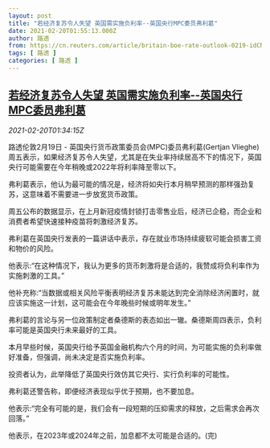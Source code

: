 ```yaml
---
layout: post
title: "若经济复苏令人失望 英国需实施负利率--英国央行MPC委员弗利葛"
date: 2021-02-20T01:55:13.000Z
author: 路透
from: https://cn.reuters.com/article/britain-boe-rate-outlook-0219-idCNKBS2AK01U
tags: [ 路透 ]
categories: [ 路透 ]
---
```

<!--1613786113000-->
[若经济复苏令人失望 英国需实施负利率--英国央行MPC委员弗利葛](https://cn.reuters.com/article/britain-boe-rate-outlook-0219-idCNKBS2AK01U)
------

<div>
<div><i>2021-02-20T01:34:15Z</i></div><p>路透伦敦2月19日 - 英国央行货币政策委员会(MPC)委员弗利葛(Gertjan Vlieghe)周五表示，如果经济复苏令人失望，尤其是在失业率持续居高不下的情况下，英国央行可能需要在今年稍晚或2022年将利率降至零以下。 　</p><p>弗利葛表示，他认为最可能的情况是，经济将如央行本月稍早预测的那样强劲复苏，这意味着不需要进一步放宽货币政策。 　</p><p>周五公布的数据显示，在上月新冠疫情封锁打击零售业后，经济已企稳，而企业和消费者希望快速接种疫苗将刺激经济复苏。 　</p><p>弗利葛在英国央行发表的一篇讲话中表示，存在就业市场持续疲软可能会损害工资和物价的风险。 　</p><p>他表示:“在这种情况下，我认为更多的货币刺激将是合适的，我赞成将负利率作为实施刺激的工具。” 　</p><p>他补充称:“当数据或相关风险平衡表明经济复苏未能达到完全消除经济闲置时，就应该实施这一计划，这可能会在今年晚些时候或明年发生。” 　</p><p>弗利葛的言论与另一位政策制定者桑德斯的表态如出一辙。桑德斯周四表示，负利率可能是英国央行未来最好的工具。 　</p><p>本月早些时候，英国央行给予英国金融机构六个月的时间，为可能实施的负利率做好准备，但强调，尚未决定是否实施负利率。 　</p><p>投资者认为，此举降低了英国央行效仿其它央行、实行负利率的可能性。 　</p><p>弗利葛还警告称，即便经济表现似乎优于预期，也不要加息。 　</p><p>他表示:“完全有可能的是，我们会有一段短期的压抑需求的释放，之后需求会再次回落。” 　</p><p>他表示，在2023年或2024年之前，加息都不太可能是合适的。(完)</p>
</div>
